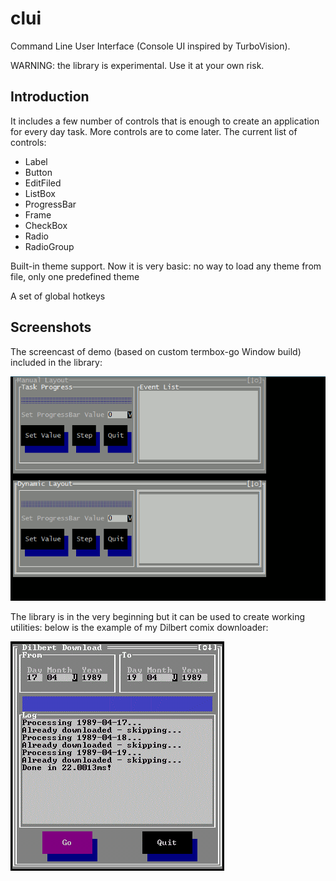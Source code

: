 # clui
Command Line User Interface (Console UI inspired by TurboVision).

WARNING: the library is experimental. Use it at your own risk.

## Introduction
It includes a few number of controls that is enough to create an application for every day task. More controls are to come later.
The current list of controls:
* Label
* Button
* EditFiled
* ListBox
* ProgressBar
* Frame
* CheckBox
* Radio
* RadioGroup

Built-in theme support. Now it is very basic: no way to load any theme from file, only one predefined theme

A set of global hotkeys

## Screenshots
The screencast of demo (based on custom termbox-go Window build) included in the library:

<img src="./demos/demo.gif" alt="Library Demo">

The library is in the very beginning but it can be used to create working utilities: below is the example of my Dilbert comix downloader:

<img src="./demos/dilbert_demo.gif" alt="Dilbert Downloader">
